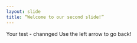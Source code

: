 ```yaml
---
layout: slide
title: “Welcome to our second slide!”
---
```

Your test - channged
Use the left arrow to go back!
